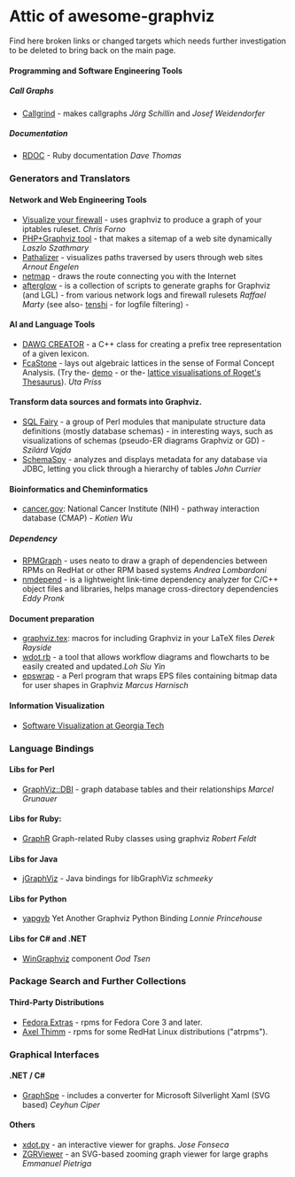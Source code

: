 # Attic of awesome-graphviz
Find here broken links or changed targets which needs further investigation to be deleted to bring back on the main page.

#### Programming and Software Engineering Tools
##### Call Graphs
  - [Callgrind](http://kcachegrind.sourceforge.net/cgi-bin/show.cgi) - makes callgraphs *Jörg Schillin* and *Josef Weidendorfer* 
##### Documentation
- [RDOC](http://rdoc.sourceforge.net) - Ruby documentation *Dave Thomas* 

### Generators and Translators 
#### Network and Web Engineering Tools 
- [Visualize your firewall](http://jekor.com/gressgraph/) - uses graphviz to produce a graph of your iptables ruleset. *Chris Forno* 
- [PHP+Graphviz tool](http://www.webhostingtalk.com) - that makes a sitemap of a web site dynamically *Laszlo Szathmary* 
- [Pathalizer](http://pathalizer.sourceforge.net/) - visualizes paths traversed by users through web sites *Arnout Engelen* 
- [netmap](http://netmap.sourceforge.net/) - draws the route connecting you with the Internet 
- [afterglow](http://afterglow.sourceforge.net/) - is a collection of scripts to generate graphs for Graphviz (and LGL) - from various network logs and firewall rulesets *Raffael Marty* (see also- [tenshi](http://inversepath.com/tenshi.html) - for logfile filtering) - 
#### AI and Language Tools 
- [DAWG CREATOR](http://www.webhostingtalk.com) - a C++ class for creating a prefix tree representation of a given lexicon. 
- [FcaStone](http://fcastone.sourceforge.net/) - lays out algebraic lattices in the sense of Formal Concept Analysis. (Try the- [demo](http://www.upriss.org.uk/fca/fcademo.html) - or the- [lattice visualisations of Roget's Thesaurus](http://www.ketlab.org.uk/roget.html)). *Uta Priss* 
#### Transform data sources and formats into Graphviz. 
- [SQL Fairy](http://sqlfairy.sourceforge.net/) - a group of Perl modules that manipulate structure data definitions (mostly database schemas) - in interesting ways, such as visualizations of schemas (pseudo-ER diagrams Graphviz or GD) - *Szilárd Vajda* 
- [SchemaSpy](http://schemaspy.sourceforge.net/) - analyzes and displays metadata for any database via JDBC, letting you click through a hierarchy of tables *John Currier* 


#### Bioinformatics and Cheminformatics
- [cancer.gov](http://cmap.nci.nih.gov/): National Cancer Institute (NIH) - pathway interaction database (CMAP) -  *Kotien Wu* 

##### Dependency
- [RPMGraph](https://sourceforge.net/projects/freshmeat/) - uses neato to draw a graph of dependencies between RPMs on RedHat or other RPM based systems *Andrea Lombardoni* 
- [nmdepend](http://nmdepend.sourceforge.net/) - is a lightweight link-time dependency analyzer for C/C++ object files and libraries, helps manage cross-directory dependencies *Eddy Pronk* 

#### Document preparation 
- [graphviz.tex](http://code.google.com/p/hamake/source/browse/trunk/doc/whitepaper/graphviz.tex?r=452): macros for including Graphviz in your LaTeX files *Derek Rayside* 
- [wdot.rb](http://wdot.rubyforge.org/) - a tool that allows workflow diagrams and flowcharts to be easily created and updated.*Loh Siu Yin* 
- [epswrap](http://mharnisch.gmxhome.de/projects.html) - a Perl program that wraps EPS files containing bitmap data for user shapes in Graphviz *Marcus Harnisch* 

#### Information Visualization
- [Software Visualization at Georgia Tech](http://www.gvu.gatech.edu/)

### Language Bindings 
#### Libs for Perl
- [GraphViz::DBI](http://search.cpan.org/search?dist=GraphViz-DBI) - graph database tables and their relationships *Marcel Grunauer* 
#### Libs for Ruby: 
- [GraphR](http://rockit.sourceforge.net/subprojects/graphr/) Graph-related Ruby classes using graphviz *Robert Feldt* 
#### Libs for Java
- [jGraphViz](http://jgraphviz.sourceforge.net/) - Java bindings for libGraphViz *schmeeky*
#### Libs for Python
 - [yapgvb](http://yapgvb.sourceforge.net/) Yet Another Graphviz Python Binding *Lonnie Princehouse* 
#### Libs for C# and .NET
- [WinGraphviz](http://wingraphviz.sourceforge.net/wingraphviz/) component *Ood Tsen* 


### Package Search and Further Collections
#### Third-Party Distributions 
- [Fedora Extras](http://navigationshilfe1.t-online.de/dnserror?url=http://download.fedora.redhat.com/) - rpms for Fedora Core 3 and later. 
- [Axel Thimm](http://atrpms.net/name/graphviz/) - rpms for some RedHat Linux distributions ("atrpms"). 

### Graphical Interfaces
#### .NET / C#
- [GraphSpe](http://www.graphspe.com/#/Home) - includes a converter for Microsoft Silverlight Xaml (SVG based) *Ceyhun Ciper* 
#### Others
- [xdot.py](https://sourceforge.net/projects/freshmeat/) - an interactive viewer for graphs. *Jose Fonseca* 
- [ZGRViewer](http://zvtm.sourceforge.net/zgrviewer.html) - an SVG-based zooming graph viewer for large graphs *Emmanuel Pietriga* 





